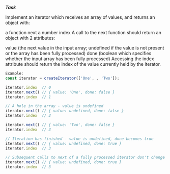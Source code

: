 **_Task_**

Implement an iterator which receives an array of values, and returns an object with:

a function next
a number index
A call to the next function should return an object with 2 attributes:

value (the next value in the input array; undefined if the value is not present or the array has been fully processed)
done (boolean which specifies whether the input array has been fully processed)
Accessing the index attribute should return the index of the value currently held by the iterator.

```javascript
Example:
const iterator = createIterator(['One', , 'Two']);

iterator.index  // 0
iterator.next() // { value: 'One', done: false }
iterator.index  // 1

// A hole in the array - value is undefined
iterator.next() // { value: undefined, done: false }
iterator.index  // 2

iterator.next() // { value: 'Two', done: false }
iterator.index  // 3

// Iteration has finished - value is undefined, done becomes true
iterator.next() // { value: undefined, done: true }
iterator.index  // 3

// Subsequent calls to next of a fully processed iterator don't change anything
iterator.next() // { value: undefined, done: true }
iterator.index  // 3
```
